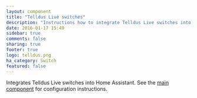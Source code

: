 ```yaml
---
layout: component
title: "Telldus Live switches"
description: "Instructions how to integrate Telldus Live switches into Home Assistant."
date: 2016-01-17 15:49
sidebar: true
comments: false
sharing: true
footer: true
logo: telldus.png
ha_category: Switch
featured: false
---
```


Integrates Telldus Live switches into Home Assistant. See the [main component] for configuration instructions.

[main component]: /components/tellduslive/
